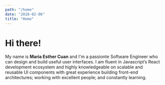 ```yaml
---
path: "/home"
date: "2018-02-06"
title: "Home"
---
```


# Hi there!

My name is **Maria Esther Cuan** and I'm a passionte Software Engineer who can design and build useful user interfaces. I am fluent in Javascript’s React development ecosystem and highly knowledgeable on scalable and reusable UI components with great experience building front-end architectures; working with excellent people; and constantly learning.
